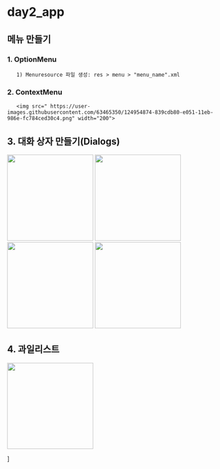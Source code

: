 # day2_app


## 메뉴 만들기

### 1. OptionMenu

       1) Menuresource 파일 생성: res > menu > "menu_name".xml

### 2. ContextMenu
       <img src=" https://user-images.githubusercontent.com/63465350/124954874-839cdb80-e051-11eb-986e-fc784ced30c4.png" width="200">
      


## 3. 대화 상자 만들기(Dialogs)
<img src="https://user-images.githubusercontent.com/63465350/124954954-99120580-e051-11eb-9bb4-efcc9c81e38e.png" width="200">
<img src="https://user-images.githubusercontent.com/63465350/124954967-9adbc900-e051-11eb-9675-6334ecf4fa25.png" width="200">
<img src="https://user-images.githubusercontent.com/63465350/124954971-9c0cf600-e051-11eb-8c17-bd5cb1139db5.png" width="200">
<img src="https://user-images.githubusercontent.com/63465350/124954977-9ca58c80-e051-11eb-86f8-f923cbc64f7f.png" width="200">

## 4. 과일리스트 

<img src="https://user-images.githubusercontent.com/63465350/124955000-a3340400-e051-11eb-96bb-e7eeb01e9547.png" width="200">

]
